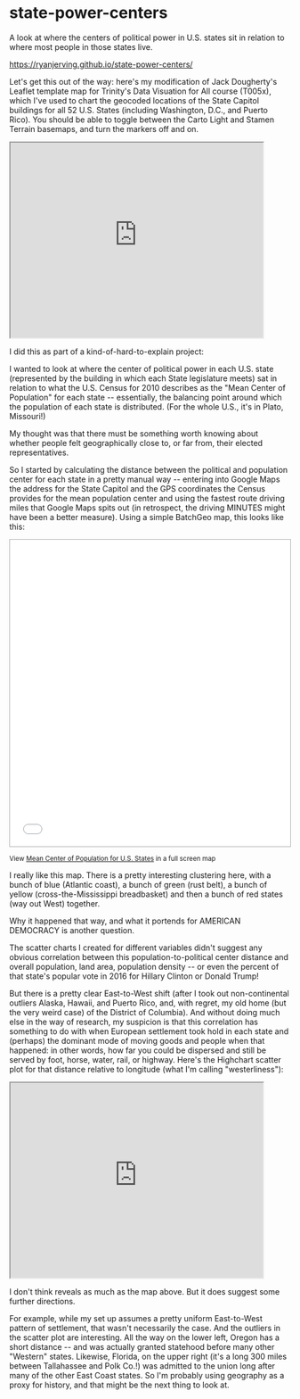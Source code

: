 # state-power-centers
A look at where the centers of political power in U.S. states sit in relation to where most people in those states live.

https://ryanjerving.github.io/state-power-centers/

Let's get this out of the way: here's my modification of Jack Dougherty's Leaflet template map for Trinity's Data Visuation for All course (T005x), which I've used to chart the geocoded locations of the State Capitol buildings for all 52 U.S. States (including Washington, D.C., and Puerto Rico). You should be able to toggle between the Carto Light and Stamen Terrain basemaps, and turn the markers off and on.

<iframe src= "https://ryanjerving.github.io/leaflet-map-State-Capitols/" width="90%" height="350"></iframe>

I did this as part of a kind-of-hard-to-explain project:

I wanted to look at where the center of political power in each U.S. state (represented by the building in which each State legislature meets) sat in relation to what the U.S. Census for 2010 describes as the "Mean Center of Population" for each state -- essentially, the balancing point around which the population of each state is distributed. (For the whole U.S., it's in Plato, Missouri!) 

My thought was that there must be something worth knowing about whether people felt geographically close to, or far from, their elected representatives.

So I started by calculating the distance between the political and population center for each state in a pretty manual way -- entering into Google Maps the address for the State Capitol and the GPS coordinates the Census provides for the mean population center and using the fastest route driving miles that Google Maps spits out (in retrospect, the driving MINUTES might have been a better measure). Using a simple BatchGeo map, this looks like this:

<iframe src="//batchgeo.com/map/19dd2ef6abebead8ac56ee7dc6aa337f" frameborder="0" width="100%" height="550" style="border:1px solid #aaa;"></iframe>

<small>View <a href="https://batchgeo.com/map/19dd2ef6abebead8ac56ee7dc6aa337f">Mean Center of Population for U.S. States</a> in a full screen map</small>

I really like this map. There is a pretty interesting clustering here, with a bunch of blue (Atlantic coast), a bunch of green (rust belt), a bunch of yellow (cross-the-Mississippi breadbasket) and then a bunch of red states (way out West) together. 

Why it happened that way, and what it portends for AMERICAN DEMOCRACY is another question. 

The scatter charts I created for different variables didn't suggest any obvious correlation between this population-to-political center distance and overall population, land area, population density -- or even the percent of that state's popular vote in 2016 for Hillary Clinton or Donald Trump! 

But there is a pretty clear East-to-West shift (after I took out non-continental outliers Alaska, Hawaii, and Puerto Rico, and, with regret, my old home (but the very weird case) of the District of Columbia). And without doing much else in the way of research, my suspicion is that this correlation has something to do with when European settlement took hold in each state and (perhaps) the dominant mode of moving goods and people when that happened: in other words, how far you could be dispersed and still be served by foot, horse, water, rail, or highway. Here's the Highchart scatter plot for that distance relative to longitude (what I'm calling "westerliness"):

<iframe src= "https://ryanjerving.github.io/highcharts-stateCenters-scatter-csv/" width="90%" height="350"></iframe>

I don't think reveals as much as the map above. But it does suggest some further directions.

For example, while my set up assumes a pretty uniform East-to-West pattern of settlement, that wasn't necessarily the case. And the outliers in the scatter plot are interesting. All the way on the lower left, Oregon has a short distance -- and was actually granted statehood before many other "Western" states. Likewise, Florida, on the upper right (it's a long 300 miles between Tallahassee and Polk Co.!) was admitted to the union long after many of the other East Coast states. So I'm probably using geography as a proxy for history, and that might be the next thing to look at.
